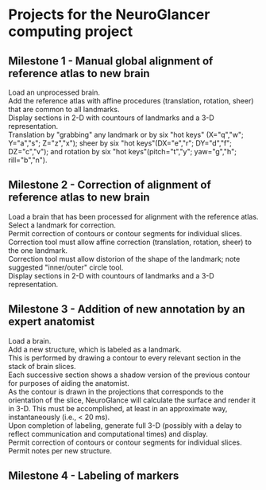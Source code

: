 # Projects for the NeuroGlancer computing project
## Milestone 1 - Manual global alignment of reference atlas to new brain
Load an unprocessed brain.  
Add the reference atlas with affine procedures (translation, rotation, sheer) that are common to all landmarks.  
Display sections in 2-D with countours of landmarks and a 3-D representation.  
Translation by "grabbing" any landmark or by six "hot keys" (X="q","w"; Y="a","s"; Z="z","x"); sheer by six "hot keys"(DX="e","r"; DY="d","f"; DZ="c","v"); and rotation by six "hot keys"(pitch="t","y"; yaw="g","h"; rill="b","n").  
## Milestone 2 - Correction of alignment of reference atlas to new brain
Load a brain that has been processed for alignment with the reference atlas.   
Select a landmark for correction.  
Permit correction of contours or contour segments for individual slices.  
Correction tool must allow affine correction (translation, rotation, sheer) to the one landmark.  
Correction tool must allow distorion of the shape of the landmark; note suggested "inner/outer" circle tool.  
Display sections in 2-D with countours of landmarks and a 3-D representation.   
## Milestone 3 - Addition of new annotation by an expert anatomist
Load a brain.  
Add a new structure, which is labeled as a landmark.  
This is performed by drawing a contour to every relevant section in the stack of brain slices.  
Each successive section shows a shadow version of the previous contour for purposes of aiding the anatomist.  
As the contour is drawn in the projections that corresponds to the orientation of the slice, NeuroGlance will calculate the surface and render it in 3-D. This must be accomplished, at least in an approximate way, instantaneously (i.e., < 20 ms).  
Upon completion of labeling, generate full 3-D (possibly with a delay to reflect communication and computational times) and display.  
Permit correction of contours or contour segments for individual slices. 
Permit notes per new structure.
## Milestone 4 - Labeling of markers
